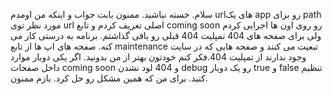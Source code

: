 سلام. خسته نباشید. ممنون بابت جواب و اینکه من اومدم urlهای یک app رو برای path مورد نظر توی url اصلی تعریف کردم و تابع coming soon رو روی اون ها اجرایی کردم ولی برای صفحه های 404 تمپلیت 404 قبلی رو باقی گذاشتم. برنامه به درستی کار می کنه. صفحه های اپ ها از تابع maintenance
تبعیت می کنند و صفحه هایی که در سایت وجود ندارند از تمپلیت 404.فکر کنم خودتون بهتر از من بدونید. اگر یکی دوبار موارد داخل صفحات coming soon و 404 لود نشدن  debug رو یک دوبار true و false تنظیم کنید. برای من که همین مشکل رو حل کرد. بازم ممنون.
